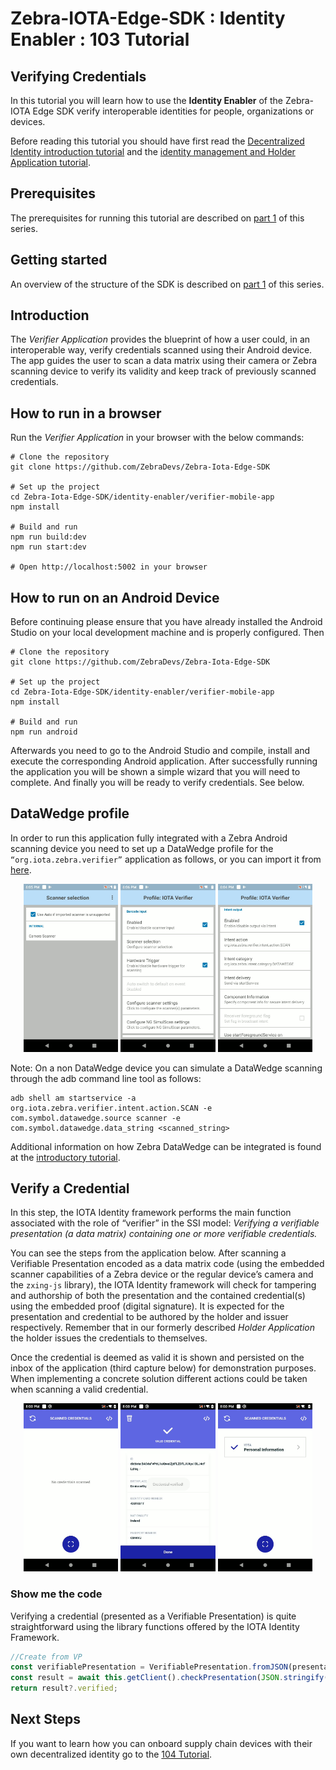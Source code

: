 # Zebra-IOTA-Edge-SDK : Identity Enabler : 103 Tutorial 

<h2>Verifying Credentials</h2>

In this tutorial you will learn how to use the **Identity Enabler** of the Zebra-IOTA Edge SDK verify interoperable identities for people, organizations or devices.

Before reading this tutorial you should have first read the [Decentralized Identity introduction tutorial](../101/zebra-iota-edge-sdk-101-tutorial.md) and the [identity management and Holder Application tutorial](../102/zebra-iota-edge-sdk-102-tutorial.md).

## Prerequisites

The prerequisites for running this tutorial are described on [part 1](../101/zebra-iota-edge-sdk-101-tutorial.md#prerequisites) of this series.

## Getting started

An overview of the structure of the SDK is described on [part 1](../101/zebra-iota-edge-sdk-101-tutorial.md#getting-started) of this series.

## Introduction

The _Verifier Application_ provides the blueprint of how a user could, in an interoperable way, verify credentials scanned using their Android device. The app guides the user to scan a data matrix using their camera or Zebra scanning device to verify its validity and keep track of previously scanned credentials.

## How to run in a browser

Run the _Verifier Application_ in your browser with the below commands:

```console
# Clone the repository
git clone https://github.com/ZebraDevs/Zebra-Iota-Edge-SDK

# Set up the project
cd Zebra-Iota-Edge-SDK/identity-enabler/verifier-mobile-app
npm install

# Build and run
npm run build:dev
npm run start:dev

# Open http://localhost:5002 in your browser
```

## How to run on an Android Device

Before continuing please ensure that you have already installed the Android Studio on your local development machine and is properly configured. Then

```console
# Clone the repository
git clone https://github.com/ZebraDevs/Zebra-Iota-Edge-SDK

# Set up the project
cd Zebra-Iota-Edge-SDK/identity-enabler/verifier-mobile-app
npm install

# Build and run
npm run android
```

Afterwards you need to go to the Android Studio and compile, install and execute the corresponding Android application. After successfully running the application you will be shown a simple wizard that you will need to complete. And finally you will be ready to verify credentials. See below.

## DataWedge profile

In order to run this application fully integrated with a Zebra Android scanning device you need to set up a DataWedge profile for the `“org.iota.zebra.verifier”` application as follows, or you can import it from [here](https://github.com/ZebraDevs/Zebra-Iota-Edge-SDK/blob/main/test/datawedge/datawedge.db).

<p align="center">
<img alt="Data Wedge Profile 1" src="images/image3.png" width="30%"/>
<img alt="Data Wedge Profile 2" src="images/image7.png" width="30%"/>
<img alt="Data Wedge Profile 3" src="images/image19.png" width="30%"/>
</p>

Note: On a non DataWedge device you can simulate a DataWedge scanning through the adb command line tool as follows:

```console
adb shell am startservice -a org.iota.zebra.verifier.intent.action.SCAN -e com.symbol.datawedge.source scanner -e com.symbol.datawedge.data_string <scanned_string>
```

Additional information on how Zebra DataWedge can be integrated is found at the [introductory tutorial](../101/zebra-iota-edge-sdk-101-tutorial.md#zebra-datawedge-integration).

## Verify a Credential

In this step, the IOTA Identity framework performs the main function associated with the role of “verifier” in the SSI model: _Verifying a verifiable presentation (a data matrix) containing one or more verifiable credentials._

You can see the steps from the application below. After scanning a Verifiable Presentation encoded as a data matrix code (using the embedded scanner capabilities of a Zebra device or the regular device’s camera and the `zxing-js` library), the IOTA Identity framework will check for tampering and authorship of both the presentation and the contained credential(s) using the embedded proof (digital signature). It is expected for the presentation and credential to be authored by the holder and issuer respectively. Remember that in our formerly described _Holder Application_ the holder issues the credentials to themselves.

Once the credential is deemed as valid it is shown and persisted on the inbox of the application (third capture below) for demonstration purposes. When implementing a concrete solution different actions could be taken when scanning a valid credential.

<p align="center">
<img alt="Credential Verification 1" src="images/image11.png" width="30%"/>
<img alt="Credential Verification 2" src="images/image13.png" width="30%"/>
<img alt="Credential Verification 3" src="images/image25.png" width="30%"/>
</p>

### Show me the code

Verifying a credential (presented as a Verifiable Presentation) is quite straightforward using the library functions offered by the IOTA Identity Framework.

```typescript
//Create from VP
const verifiablePresentation = VerifiablePresentation.fromJSON(presentation);
const result = await this.getClient().checkPresentation(JSON.stringify(verifiablePresentation.toJSON()));
return result?.verified;
```

## Next Steps

If you want to learn how you can onboard supply chain devices with their own decentralized identity go to the [104 Tutorial](../104/zebra-iota-edge-sdk-104-tutorial.md).
